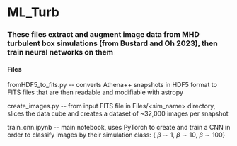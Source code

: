 # ML_Turb
### These files extract and augment image data from MHD turbulent box simulations (from Bustard and Oh 2023), then train neural networks on them


#### Files
fromHDF5_to_fits.py -- converts Athena++ snapshots in HDF5 format to FITS files that are then readable and modifiable with astropy

create_images.py -- from input FITS file in Files/<sim_name> directory, slices the data cube and creates a dataset of ~32,000 images per snapshot

train_cnn.ipynb -- main notebook, uses PyTorch to create and train a CNN in order to classify images by their simulation class: { $\beta \sim 1$, $\beta \sim 10$, $\beta \sim 100$}
